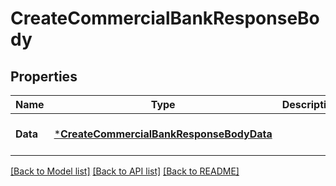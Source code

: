 # CreateCommercialBankResponseBody

## Properties
Name | Type | Description | Notes
------------ | ------------- | ------------- | -------------
**Data** | [***CreateCommercialBankResponseBodyData**](CreateCommercialBankResponseBodyData.md) |  | [optional] [default to null]

[[Back to Model list]](../README.md#documentation-for-models) [[Back to API list]](../README.md#documentation-for-api-endpoints) [[Back to README]](../README.md)

